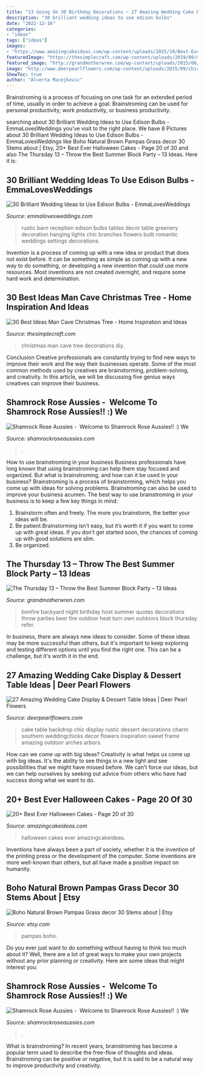 ```yaml
---
title: "13 Going On 30 Birthday Decorations ~ 27 Amazing Wedding Cake Display &amp; Dessert Table Ideas"
description: "30 brilliant wedding ideas to use edison bulbs"
date: "2022-12-16"
categories:
- "ideas"
tags: ["ideas"]
images:
- "https://www.amazingcakeideas.com/wp-content/uploads/2015/10/Best-Ever-Halloween-Cakes-20.jpg"
featuredImage: "https://thesimplecraft.com/wp-content/uploads/2019/09/man-cave-christmas-tree-elegant-148-best-man-cave-christmas-decorations-images-on-of-man-cave-christmas-tree.jpg"
featured_image: "http://grandmotherwren.com/wp-content/uploads/2015/06/bonfire-party-cover.jpg"
image: "http://www.deerpearlflowers.com/wp-content/uploads/2015/09/chic-rustic-wedding-cake-table-ideas.jpg"
ShowToc: true
author: "Alverta Macejkovic"
---
```



Brainstroming is a process of focusing on one task for an extended period of time, usually in order to achieve a goal. Brainstroming can be used for personal productivity, work productivity, or business productivity.

	

		
searching about 30 Brilliant Wedding Ideas to Use Edison Bulbs - EmmaLovesWeddings you've visit to the right place. We have 8 Pictures about 30 Brilliant Wedding Ideas to Use Edison Bulbs - EmmaLovesWeddings like Boho Natural Brown Pampas Grass decor 30 Stems about | Etsy, 20+ Best Ever Halloween Cakes - Page 20 of 30 and also The Thursday 13 – Throw the Best Summer Block Party – 13 Ideas. Here it is:
		
    
## 30 Brilliant Wedding Ideas To Use Edison Bulbs - EmmaLovesWeddings

<img loading=lazy src="https://emmalovesweddings.com/wp-content/uploads/2017/10/chic-rustic-wedding-reception-ideas-with-greenery-and-edison-bulbs.jpg" onerror="this.onerror=null;this.src='https://tse4.mm.bing.net/th?id=OIP.ySuQRmLdPg0GETHehNx_swHaLH&amp;pid=15.1';" alt="30 Brilliant Wedding Ideas to Use Edison Bulbs - EmmaLovesWeddings">

_Source: emmalovesweddings.com_

>rustic barn reception edison bulbs tables decor table greenery decoration hanging lights chic branches flowers bulb romantic weddings settings decorations. 

	

Invention is a process of coming up with a new idea or product that does not exist before. It can be something as simple as coming up with a new way to do something, or developing a new invention that could use more resources. Most inventions are not created overnight, and require some hard work and determination.

    
## 30 Best Ideas Man Cave Christmas Tree - Home Inspiration And Ideas

<img loading=lazy src="https://thesimplecraft.com/wp-content/uploads/2019/09/man-cave-christmas-tree-elegant-148-best-man-cave-christmas-decorations-images-on-of-man-cave-christmas-tree.jpg" onerror="this.onerror=null;this.src='https://tse3.mm.bing.net/th?id=OIP.H_le79-yjElUUsRCWV75dQHaMl&amp;pid=15.1';" alt="30 Best Ideas Man Cave Christmas Tree - Home Inspiration and Ideas">

_Source: thesimplecraft.com_

>christmas man cave tree decorations diy. 

	

Conclusion
Creative professionals are constantly trying to find new ways to improve their work and the way their businesses operate. Some of the most common methods used by creatives are brainstorming, problem-solving, and creativity. In this article, we will be discussing five genius ways creatives can improve their business.

    
## Shamrock Rose Aussies - ﻿﻿﻿ Welcome To Shamrock Rose Aussies!! :) We

<img loading=lazy src="http://shamrockroseaussies.com/yahoo_site_admin/assets/images/DSC_0716.10500500_std.jpg" onerror="this.onerror=null;this.src='https://tse2.mm.bing.net/th?id=OIP.ywHyXSOmdryMRxNFAASMnwHaE-&amp;pid=15.1';" alt="Shamrock Rose Aussies - ﻿﻿﻿ Welcome to Shamrock Rose Aussies!! :) We">

_Source: shamrockroseaussies.com_

>. 

	

How to use brainstroming in your business
Business professionals have long known that using brainstroming can help them stay focused and organized. But what is brainstroming, and how can it be used in your business? Brainstroming is a process of brainstorming, which helps you come up with ideas for solving problems. Brainstroming can also be used to improve your business acumen. 
The best way to use brainstroming in your business is to keep a few key things in mind: 
1) Brainstorm often and freely. The more you brainstorm, the better your ideas will be. 
2) Be patient.Brainstorming isn’t easy, but it’s worth it if you want to come up with great ideas. If you don’t get started soon, the chances of coming up with good solutions are slim. 
3) Be organized.

    
## The Thursday 13 – Throw The Best Summer Block Party – 13 Ideas

<img loading=lazy src="http://grandmotherwren.com/wp-content/uploads/2015/06/bonfire-party-cover.jpg" onerror="this.onerror=null;this.src='https://tse2.mm.bing.net/th?id=OIP.YLfOHM7RsR7mfAgZ4fwXnwHaE7&amp;pid=15.1';" alt="The Thursday 13 – Throw the Best Summer Block Party – 13 Ideas">

_Source: grandmotherwren.com_

>bonfire backyard night birthday host summer quotes decorations throw parties beer fire outdoor heat turn own outdoors block thursday refer. 

	

In business, there are always new ideas to consider. Some of these ideas may be more successful than others, but it's important to keep exploring and testing different options until you find the right one. This can be a challenge, but it's worth it in the end.

    
## 27 Amazing Wedding Cake Display &amp; Dessert Table Ideas | Deer Pearl Flowers

<img loading=lazy src="http://www.deerpearlflowers.com/wp-content/uploads/2015/09/chic-rustic-wedding-cake-table-ideas.jpg" onerror="this.onerror=null;this.src='https://tse2.mm.bing.net/th?id=OIP.TZm5VFwVZSGvItEhqTVCkQHaLH&amp;pid=15.1';" alt="27 Amazing Wedding Cake Display &amp; Dessert Table Ideas | Deer Pearl Flowers">

_Source: deerpearlflowers.com_

>cake table backdrop chic display rustic dessert decorations charm southern weddingchicks decor flowers inspiration sweet frame amazing outdoor arches arbors. 

	

How can we come up with big ideas?
Creativity is what helps us come up with big ideas. It's the ability to see things in a new light and see possibilities that we might have missed before. We can't force our ideas, but we can help ourselves by seeking out advice from others who have had success doing what we want to do.

    
## 20+ Best Ever Halloween Cakes - Page 20 Of 30

<img loading=lazy src="https://www.amazingcakeideas.com/wp-content/uploads/2015/10/Best-Ever-Halloween-Cakes-20.jpg" onerror="this.onerror=null;this.src='https://tse2.mm.bing.net/th?id=OIP.ZHxkjCL2lr-PbHvZKaNaUwHaJ4&amp;pid=15.1';" alt="20+ Best Ever Halloween Cakes - Page 20 of 30">

_Source: amazingcakeideas.com_

>halloween cakes ever amazingcakeideas. 

	

Inventions have always been a part of society, whether it is the invention of the printing press or the development of the computer. Some inventions are more well-known than others, but all have made a positive impact on humanity.

    
## Boho Natural Brown Pampas Grass Decor 30 Stems About | Etsy

<img loading=lazy src="https://i.etsystatic.com/26461746/r/il/5e88b6/2981952090/il_1588xN.2981952090_jw92.jpg" onerror="this.onerror=null;this.src='https://tse3.mm.bing.net/th?id=OIP.zBlqiceOBfL2qu08g4z3MgHaJ3&amp;pid=15.1';" alt="Boho Natural Brown Pampas Grass decor 30 Stems about | Etsy">

_Source: etsy.com_

>pampas boho. 

	

Do you ever just want to do something without having to think too much about it? Well, there are a lot of great ways to make your own projects without any prior planning or creativity. Here are some ideas that might interest you: 

    
## Shamrock Rose Aussies - ﻿﻿﻿ Welcome To Shamrock Rose Aussies!! :) We

<img loading=lazy src="http://shamrockroseaussies.com/yahoo_site_admin/assets/images/DSC_0420.285160239_std.JPG" onerror="this.onerror=null;this.src='https://tse4.mm.bing.net/th?id=OIP.k38V9PWk8siCLWniPBM9kgHaE8&amp;pid=15.1';" alt="Shamrock Rose Aussies - ﻿﻿﻿ Welcome to Shamrock Rose Aussies!! :) We">

_Source: shamrockroseaussies.com_

>. 

	

What is brainstroming?
In recent years, brainstroming has become a popular term used to describe the free-flow of thoughts and ideas. Brainstroming can be positive or negative, but it is said to be a natural way to improve productivity and creativity.

